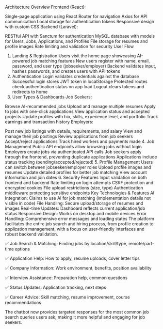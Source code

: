 

Architecture Overview
Frontend (React):

Single-page application using React Router for navigation
Axios for API communication
Local storage for authentication tokens
Responsive design with custom CSS
Backend (Laravel):

RESTful API with Sanctum for authentication
MySQL database with models for Users, Jobs, Applications, and Profiles
File storage for resumes and profile images
Rate limiting and validation for security
User Flow
1. Landing & Registration
Users visit the home page showcasing AI-powered job matching features
New users register with name, email, password, and user type (jobseeker/employer)
Backend validates input, hashes passwords, and creates users with API tokens
2. Authentication
Login validates credentials against the database
Successful login stores JWT token in localStorage
Protected routes check authentication status on app load
Logout clears tokens and redirects to home
3. User Types & Dashboards
Job Seekers:

Browse AI-recommended jobs
Upload and manage multiple resumes
Apply to jobs with one-click applications
View application status and accepted projects
Update profiles with bio, skills, experience level, and portfolio
Track earnings and transaction history
Employers:

Post new job listings with details, requirements, and salary
View and manage their job postings
Review applications from job seekers
Accept/reject applications
Track hired workers and payments made
4. Job Management
Public API endpoints allow browsing jobs without login
Employers create jobs via authenticated API calls
Job seekers apply through the frontend, preventing duplicate applications
Applications include status tracking (pending/accepted/rejected)
5. Profile Management
Users can switch between jobseeker/employer roles
Upload profile images and resumes
Update detailed profiles for better job matching
View account information and join dates
6. Security Features
Input validation on both frontend and backend
Rate limiting on login attempts
CSRF protection and encrypted cookies
File upload restrictions (size, type)
Authentication middleware protecting sensitive endpoints
Key Technologies & Features
AI Integration: Claims to use AI for job matching (implementation details not visible in code)
File Handling: Secure upload/storage of resumes and images
Real-time Updates: Dashboard reflects current application/job status
Responsive Design: Works on desktop and mobile devices
Error Handling: Comprehensive error messages and loading states
The platform facilitates the entire job search and hiring process, from profile creation to application management, with a focus on user-friendly interfaces and robust backend validation.


✅ Job Search & Matching: Finding jobs by location/skill/type, remote/part-time options

✅ Application Help: How to apply, resume uploads, cover letter tips

✅ Company Information: Work environment, benefits, position availability

✅ Interview Assistance: Preparation help, common questions

✅ Status Updates: Application tracking, next steps

✅ Career Advice: Skill matching, resume improvement, course recommendations

The chatbot now provides targeted responses for the most common job search queries users ask, making it more helpful and engaging for job seekers.